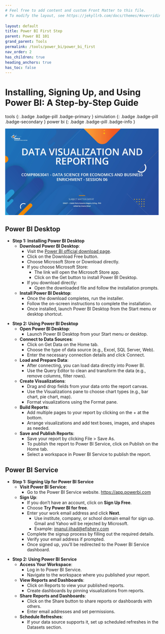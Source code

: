 ```yaml
---
# Feel free to add content and custom Front Matter to this file.
# To modify the layout, see https://jekyllrb.com/docs/themes/#overriding-theme-defaults

layout: default
title: Power BI First Step
parent: Power BI 101
grand_parent: Tools
permalink: /tools/power_bi/power_bi_first
nav_order: 2
has_children: true
heading_anchors: true
has_toc: false
---
```


# Installing, Signing Up, and Using Power BI: A Step-by-Step Guide

tools
{: .badge .badge-pill .badge-primary }
simulation
{: .badge .badge-pill .badge-secondary }
power bi
{: .badge .badge-pill .badge-info }

<img src="/assets/images/tools/power_bi_01.webp" alt="drawing"  width="500"/>

## Power BI Desktop

- **Step 1: Installing Power BI Desktop**
    - **Download Power BI Desktop**:
        - Visit the [Power BI official download page](https://powerbi.microsoft.com/en-us/desktop/).
        - Click on the Download Free button.
        - Choose Microsoft Store or Download directly.
        - If you choose Microsoft Store:
            - The link will open the Microsoft Store app.
            - Click on the Get button to install Power BI Desktop.
        - If you download directly:
            - Open the downloaded file and follow the installation prompts.
    - **Install Power BI Desktop**:
        - Once the download completes, run the installer.
        - Follow the on-screen instructions to complete the installation.
        - Once installed, launch Power BI Desktop from the Start menu or desktop shortcut.

<p></p>

- **Step 2: Using Power BI Desktop**
    - **Open Power BI Desktop**:
        - Launch Power BI Desktop from your Start menu or desktop.
    - **Connect to Data Sources**:
        - Click on Get Data on the Home tab.
        - Choose the type of data source (e.g., Excel, SQL Server, Web).
        - Enter the necessary connection details and click Connect.
    - **Load and Prepare Data**:
        - After connecting, you can load data directly into Power BI.
        - Use the Query Editor to clean and transform the data (e.g., remove columns, filter rows).
    - **Create Visualizations**:
        - Drag and drop fields from your data onto the report canvas.
        - Use the Visualizations pane to choose chart types (e.g., bar chart, pie chart, map).
        - Format visualizations using the Format pane.
    - **Build Reports**:
        - Add multiple pages to your report by clicking on the + at the bottom.
        - Arrange visualizations and add text boxes, images, and shapes as needed.
    - **Save and Publish Reports**:
        - Save your report by clicking File > Save As.
        - To publish the report to Power BI Service, click on Publish on the Home tab.
        - Select a workspace in Power BI Service to publish the report.

## Power BI Service

- **Step 1: Signing Up for Power BI Service**
    - **Visit Power BI Service**:
        - Go to the Power BI Service website. https://app.powerbi.com
    - **Sign Up**:
        - If you don’t have an account, click on **Sign Up Free**.
        - Choose **Try Power BI for free**.
        - Enter your work email address and click **Next**.
            - Use institute, company, or school domain email for sign up. Gmail and Yahoo will be rejected by Microsoft.
            - Example: imanul.jihad@efishery.com
        - Complete the signup process by filling out the required details.
        - Verify your email address if prompted.
        - Once signed up, you’ll be redirected to the Power BI Service dashboard.

<p></p>

- **Step 2: Using Power BI Service**
    - **Access Your Workspace**:
        - Log in to Power BI Service.
        - Navigate to the workspace where you published your report.
    - **View Reports and Dashboards**:
        - Click on Reports to view your published reports.
        - Create dashboards by pinning visualizations from reports.
    - **Share Reports and Dashboards**:
        - Click on the Share button to share reports or dashboards with others.
        - Enter email addresses and set permissions.
    - **Schedule Refreshes**:
        - If your data source supports it, set up scheduled refreshes in the Datasets section.
